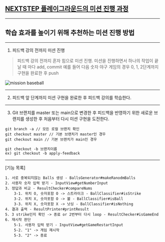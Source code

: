 ## [NEXTSTEP 플레이그라운드의 미션 진행 과정](https://github.com/next-step/nextstep-docs/blob/master/playground/README.md)

---
## 학습 효과를 높이기 위해 추천하는 미션 진행 방법

---
1. 피드백 강의 전까지 미션 진행 
> 피드백 강의 전까지 혼자 힘으로 미션 진행. 미션을 진행하면서 하나의 작업이 끝날 때 마다 add, commit
> 예를 들어 다음 숫자 야구 게임의 경우 0, 1, 2단계까지 구현을 완료한 후 push

![mission baseball](https://raw.githubusercontent.com/next-step/nextstep-docs/master/playground/images/mission_baseball.png)

---
2. 피드백 앞 단계까지 미션 구현을 완료한 후 피드백 강의를 학습한다.

---
3. Git 브랜치를 master 또는 main으로 변경한 후 피드백을 반영하기 위한 새로운 브랜치를 생성한 후 처음부터 다시 미션 구현을 도전한다.

```
git branch -a // 모든 로컬 브랜치 확인
git checkout master // 기본 브랜치가 master인 경우
git checkout main // 기본 브랜치가 main인 경우

git checkout -b 브랜치이름
ex) git checkout -b apply-feedback
```

---

[기능 목록]
```
1. 서로 중복되지않는 Balls 생성 - BallsGenerator#makeRanodmBalls
2. 사용자 숫자 입력 받기 - InputView#getNumberInput
3. 정답과 비교 - ResultChecker#compareNums
    3-1. 위치 O, 숫자포함 O -> 스트라이크 - BallClassifier#isStrike
    3-2. 위치 X, 숫자포함 O -> 볼 - BallClassifier#isBall
    3-3. 위치 X, 숫자포함 X -> 낫싱 - BallClassifier#isNothing
4. 결과 출력 - ResultPrinter#printResult
5. 3 strike인지 확인 -> 종료 or 2번부터 다시 loop - ResultChecker#isGameEnd
6. 재시작 판단 
    5-1. 사용자 입력 받기 - InputView#getGameRestartInput
    5-2. "1" -> 게임 재시작
    5-3. "2" -> 종료
```
